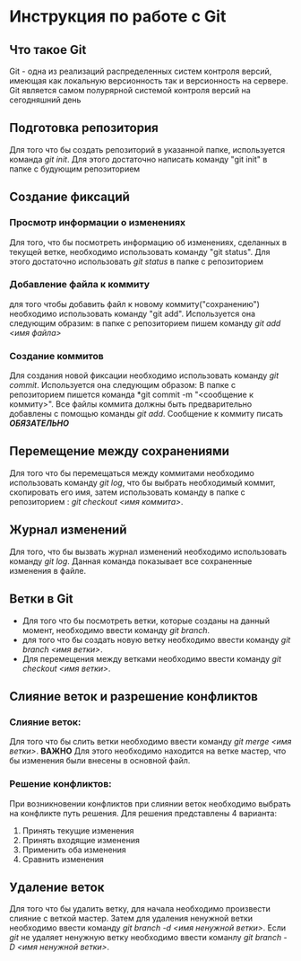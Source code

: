 # Инструкция по работе с Git

## Что такое Git

Git - одна из реализаций распределенных систем контроля версий, имеющая как локальную версионность так и версионность на сервере. 
Git является самом полурярной системой контроля версий на сегодняшний день

## Подготовка репозитория

Для того что бы создать репозиторий в указанной папке, используется команда *git init*. Для этого достаточно написать команду "git init" в папке с будующим репозиторием

## Создание фиксаций

### Просмотр информации о изменениях

Для того, что бы посмотреть информацию об изменениях, сделанных в текущей ветке, необходимо использовать команду "git status". Для этого достаточно использовать *git status* в папке с репозиторием 

### Добавление файла к коммиту
для того чтобы добавить файл к новому коммиту("сохранению") необходимо использовать команду "git add".
Используется она следующим образим:
в папке с репозиторием пишем команду *git add <имя файла>*

### Создание коммитов

Для создания новой фиксации необходимо использовать команду *git commit*. 
Используется она следующим образом:
В папке с репозиторием пишется команда *git commit -m "<сообщение к коммиту>".
Все файлы коммита должны быть предварительно добавлены с помощью команды *git add*.
Сообщение к коммиту писать ***ОБЯЗАТЕЛЬНО***

## Перемещение между сохранениями

Для того что бы перемещаться между коммитами необходимо использовать команду *git log*, что бы выбрать необходимый коммит, скопировать его имя, затем использовать команду в папке с репозиторием : *git checkout <имя коммита>*.

## Журнал изменений

Для того, что бы вызвать журнал изменений необходимо использовать команду *git log*.
Данная команда показывает все сохраненные изменения в файле.

## Ветки в Git

* Для того что бы посмотреть ветки, которые созданы на данный момент, необходимо ввести команду *git branch*.
* для того что бы создать новую ветку необходимо ввести команду *git branch <имя ветки>*.
* Для перемещения между ветками необходимо ввести команду *git checkout <имя ветки>*.

## Слияние веток и разрешение конфликтов

### Слияние веток:

Для того что бы слить ветки необходимо ввести команду *git merge <имя ветки>*.
**ВАЖНО** 
Для этого необходимо находится на ветке мастер, что бы изменения были внесены в основной файл.

### Решение конфликтов:

При возникновении конфликтов при слиянии веток необходимо выбрать на конфликте путь решения.
Для решения представлены 4 варианта:
1. Принять текущие изменения
2. Принять входящие изменения
3. Применить оба изменения
4. Сравнить изменения  

## Удаление веток

Для того что бы удалить ветку, для начала необходимо произвести слияние с веткой мастер.
Затем для удаления ненужной ветки необходимо ввести команду *git branch -d <имя ненужной ветки>*.
Если *git* не удаляет ненужную ветку необходимо ввести команлу *git branch -D <имя ненужной ветки>*.
